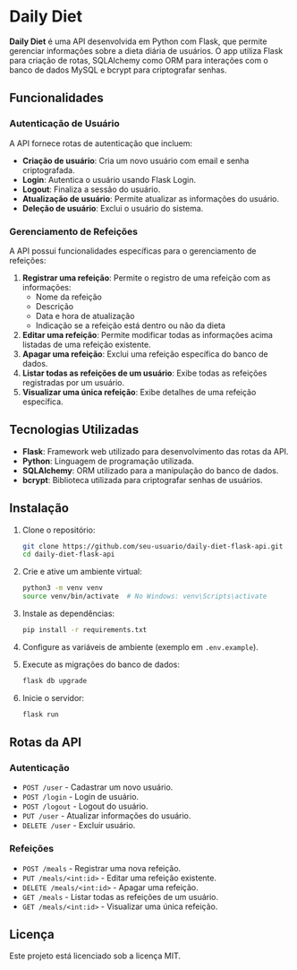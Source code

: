 # Daily Diet

**Daily Diet** é uma API desenvolvida em Python com Flask, que permite gerenciar informações sobre a dieta diária de usuários. O app utiliza Flask para criação de rotas, SQLAlchemy como ORM para interações com o banco de dados MySQL e bcrypt para criptografar senhas.

## Funcionalidades

### Autenticação de Usuário
A API fornece rotas de autenticação que incluem:
- **Criação de usuário**: Cria um novo usuário com email e senha criptografada.
- **Login**: Autentica o usuário usando Flask Login.
- **Logout**: Finaliza a sessão do usuário.
- **Atualização de usuário**: Permite atualizar as informações do usuário.
- **Deleção de usuário**: Exclui o usuário do sistema.

### Gerenciamento de Refeições
A API possui funcionalidades específicas para o gerenciamento de refeições:
1. **Registrar uma refeição**: Permite o registro de uma refeição com as informações:
    - Nome da refeição
    - Descrição
    - Data e hora de atualização
    - Indicação se a refeição está dentro ou não da dieta
2. **Editar uma refeição**: Permite modificar todas as informações acima listadas de uma refeição existente.
3. **Apagar uma refeição**: Exclui uma refeição específica do banco de dados.
4. **Listar todas as refeições de um usuário**: Exibe todas as refeições registradas por um usuário.
5. **Visualizar uma única refeição**: Exibe detalhes de uma refeição específica.

## Tecnologias Utilizadas
- **Flask**: Framework web utilizado para desenvolvimento das rotas da API.
- **Python**: Linguagem de programação utilizada.
- **SQLAlchemy**: ORM utilizado para a manipulação do banco de dados.
- **bcrypt**: Biblioteca utilizada para criptografar senhas de usuários.

## Instalação

1. Clone o repositório:
    ```bash
    git clone https://github.com/seu-usuario/daily-diet-flask-api.git
    cd daily-diet-flask-api
    ```

2. Crie e ative um ambiente virtual:
    ```bash
    python3 -m venv venv
    source venv/bin/activate  # No Windows: venv\Scripts\activate
    ```

3. Instale as dependências:
    ```bash
    pip install -r requirements.txt
    ```

4. Configure as variáveis de ambiente (exemplo em `.env.example`).

5. Execute as migrações do banco de dados:
    ```bash
    flask db upgrade
    ```

6. Inicie o servidor:
    ```bash
    flask run
    ```

## Rotas da API

### Autenticação
- `POST /user` - Cadastrar um novo usuário.
- `POST /login` - Login de usuário.
- `POST /logout` - Logout do usuário.
- `PUT /user` - Atualizar informações do usuário.
- `DELETE /user` - Excluir usuário.

### Refeições
- `POST /meals` - Registrar uma nova refeição.
- `PUT /meals/<int:id>` - Editar uma refeição existente.
- `DELETE /meals/<int:id>` - Apagar uma refeição.
- `GET /meals` - Listar todas as refeições de um usuário.
- `GET /meals/<int:id>` - Visualizar uma única refeição.


## Licença
Este projeto está licenciado sob a licença MIT.
